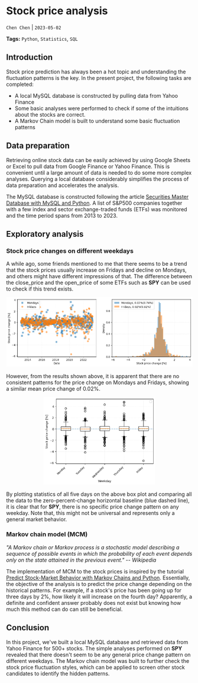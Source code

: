 # Stock price analysis

`Chen Chen` | `2023-05-02`

**Tags:** `Python`, `Statistics`, `SQL` 


## Introduction
Stock price prediction has always been a hot topic and understanding the fluctuation patterns is the key. In the present project, the following tasks are completed:

- A local MySQL database is constructed by pulling data from Yahoo Finance 
- Some basic analyses were performed to check if some of the intuitions about the stocks are correct.
- A Markov Chain model is built to understand some basic fluctuation patterns


## Data preparation
Retrieving online stock data can be easily achieved by using Google Sheets or Excel to pull data from Google Finance or Yahoo Finance. This is convenient until a large amount of data is needed to do some more complex analyses. Querying a local database considerably simplifies the process of data preparation and accelerates the analysis.

The MySQL database is constructed following the article [Securities Master Database with MySQL and Python](https://www.quantstart.com/articles/Securities-Master-Database-with-MySQL-and-Python/). A list of S&P500 companies together with a few index and sector exchange-traded funds (ETFs) was monitored and the time period spans from 2013 to 2023.
## Exploratory analysis

### Stock price changes on different weekdays
A while ago, some friends mentioned to me that there seems to be a trend that the stock prices usually increase on Fridays and decline on Mondays, and others might have different impressions of that. The difference between the close_price and the open_price of some ETFs such as **SPY** can be used to check if this trend exists.

![](../images/stock-price-monday-friday.png)

However, from the results shown above, it is apparent that there are no consistent patterns for the price change on Mondays and Fridays, showing a similar mean price change of 0.02%. 

<p align="center">
	<img src="../images/stock-price-weekday-stats.png"  width="60%">
</p>

By plotting statistics of all five days on the above box plot and comparing all the data to the zero-percent-change horizontal baseline (blue dashed line), it is clear that for **SPY**, there is no specific price change pattern on any weekday. Note that, this might not be universal and represents only a general market behavior.

### Markov chain model (MCM)
*"A Markov chain or Markov process is a stochastic model describing a sequence of possible events in which the probability of each event depends only on the state attained in the previous event." -- Wikipedia*

The implementation of MCM to the stock prices is inspired by the tutorial [Predict Stock-Market Behavior with Markov Chains and Python](https://www.viralml.com/static/code/Predict-Stock-Market-With-Markov-Chains-and-Python.html). Essentially, the objective of the analysis is to predict the price change depending on the historical patterns. For example, if a stock's price has been going up for three days by 2%, how likely it will increase on the fourth day? Apparently, a definite and confident answer probably does not exist but knowing how much this method can do can still be beneficial.



## Conclusion
In this project, we've built a local MySQL database and retrieved data from Yahoo Finance for 500+ stocks. The simple analyses performed on **SPY** revealed that there doesn't seem to be any general price change pattern on different weekdays. The Markov chain model was built to further check the stock price fluctuation styles, which can be applied to screen other stock candidates to identify the hidden patterns. 
